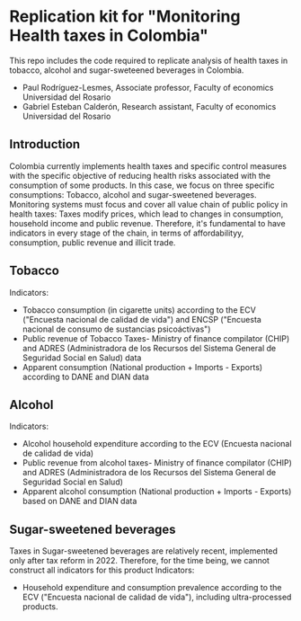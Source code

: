 # Replication kit for "Monitoring Health taxes in Colombia"  
This repo includes the code required to replicate analysis of health taxes in tobacco, alcohol and sugar-sweteened beverages in Colombia. 
- Paul Rodríguez-Lesmes, Associate professor, Faculty of economics Universidad del Rosario 
- Gabriel Esteban Calderón, Research assistant, Faculty of economics Universidad del Rosario
## Introduction  
Colombia currently implements health taxes and specific control measures with the specific objective of reducing health risks associated with the consumption of some products. 
In this case, we focus on three specific consumptions: Tobacco, alcohol and sugar-sweetened beverages. 
Monitoring systems must focus and cover all value chain of public policy in health taxes: Taxes modify prices, which lead to changes in consumption, 
household income and public revenue. Therefore, it's fundamental to have indicators in every stage of the chain, in terms of affordabilityy, consumption, 
public revenue and illicit trade. 

## Tobacco 
Indicators: 
- Tobacco consumption (in cigarette units) according to the ECV ("Encuesta nacional de calidad de vida") and ENCSP ("Encuesta nacional de consumo de sustancias psicoáctivas") 
- Public revenue of Tobacco Taxes- Ministry of finance compilator (CHIP) and ADRES (Administradora de los Recursos del Sistema General de Seguridad Social en Salud) data
- Apparent consumption (National production + Imports - Exports) according to DANE and DIAN data

## Alcohol 
Indicators: 
- Alcohol household expenditure according to the ECV (Encuesta nacional de calidad de vida)  
- Public revenue from alcohol taxes- Ministry of finance compilator (CHIP) and ADRES (Administradora de los Recursos del Sistema General de Seguridad Social en Salud)
- Apparent alcohol consumption (National production + Imports - Exports) based on DANE and DIAN data

## Sugar-sweetened beverages 
Taxes in Sugar-sweetened beverages are relatively recent, implemented only after tax reform in 2022. Therefore, for the time being, we cannot construct all indicators for this product
Indicators: 
- Household expenditure and consumption prevalence according to the ECV ("Encuesta nacional de calidad de vida"), including ultra-processed products.
